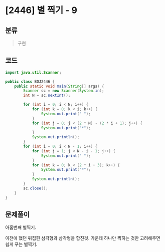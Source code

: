 # [2446] 별 찍기 - 9

## 분류
> 구현
>

## 코드
```java
import java.util.Scanner;

public class BOJ2446 {
	public static void main(String[] args) {
		Scanner sc = new Scanner(System.in);
		int N = sc.nextInt();

		for (int i = 0; i < N; i++) {
			for (int k = 0; k < i; k++) {
				System.out.print(" ");
			}
			for (int j = 0; j < (2 * N) - (2 * i + 1); j++) {
				System.out.print("*");
			}
			System.out.println();
		}
		for (int i = 0; i < N - 1; i++) {
			for (int j = 1; j < N - i - 1; j++) {
				System.out.print(" ");
			}
			for (int k = 0; k < (2 * i + 3); k++) {
				System.out.print("*");
			}
			System.out.println();
		}
		sc.close();
	}
}
```

## 문제풀이

아홉번째 별찍기. 

이전에 했던 뒤집힌 삼각형과 삼각형을 합친것. 가운데 하나만 찍히는 것만 고려해주면 쉽게 푸는 별찍기.
